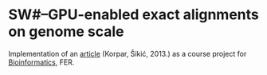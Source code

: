 # SW#–GPU-enabled exact alignments on genome scale

Implementation of an [article](https://www.ncbi.nlm.nih.gov/pmc/articles/PMC3777108/pdf/btt410.pdf) (Korpar, Šikić, 2013.)
as a course project for [Bioinformatics](http://www.fer.unizg.hr/predmet/bio), FER.
